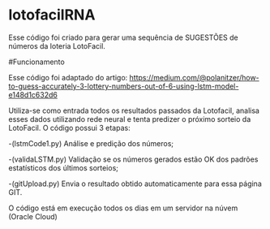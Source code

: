 # lotofacilRNA
Esse código foi criado para gerar uma sequência de SUGESTÕES de números da loteria LotoFacil.

#Funcionamento

Esse código foi adaptado do artigo: https://medium.com/@polanitzer/how-to-guess-accurately-3-lottery-numbers-out-of-6-using-lstm-model-e148d1c632d6

Utiliza-se como entrada todos os resultados passados da Lotofacil, analisa esses dados utilizando rede neural e tenta predizer o próximo sorteio da LotoFacil.
O código possui 3 etapas:

   -(lstmCode1.py) Análise e predição dos números;
   
   -(validaLSTM.py) Validação se os números gerados estão OK dos padrões estatísticos dos últimos sorteios;
   
   -(gitUpload.py) Envia o resultado obtido automaticamente para essa página GIT.
   

O código está em execução todos os dias em um servidor na núvem (Oracle Cloud)

